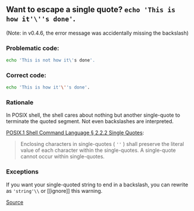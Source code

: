 ## Want to escape a single quote? `echo 'This is how it'\''s done'`.

(Note: in v0.4.6, the error message was accidentally missing the backslash)

### Problematic code:

```sh
echo 'This is not how it\'s done'.
```

### Correct code:

```sh
echo 'This is how it'\''s done'.
```


### Rationale

In POSIX shell, the shell cares about nothing but another single-quote to terminate the quoted segment. Not even backslashes are interpreted.

[POSIX.1 Shell Command Language § 2.2.2 Single Quotes](http://pubs.opengroup.org/onlinepubs/9699919799/utilities/V3_chap02.html#tag_18_02_02):

> Enclosing characters in single-quotes ( `''` ) shall preserve the literal value of each character within the single-quotes. A single-quote cannot occur within single-quotes.

### Exceptions
If you want your single-quoted string to end in a backslash, you can rewrite as `'string'\\` or [[ignore]] this warning.

[Source](https://github.com/koalaman/shellcheck/wiki/SC1003)


